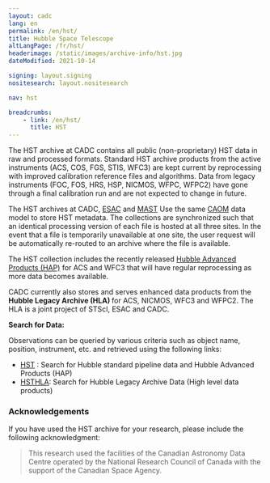 ```yaml
---
layout: cadc
lang: en
permalink: /en/hst/
title: Hubble Space Telescope
altLangPage: /fr/hst/
headerimage: /static/images/archive-info/hst.jpg
dateModified: 2021-10-14

signing: layout.signing
nositesearch: layout.nositesearch

nav: hst

breadcrumbs:
    - link: /en/hst/
      title: HST
---
```


<p>
The HST archive at CADC contains all public (non-proprietary) HST data in raw and processed formats.
Standard HST archive products from the active instruments (ACS, COS, FGS, STIS, WFC3) are kept current by reprocessing with improved calibration reference files and algorithms.
Data from legacy instruments (FOC, FOS, HRS, HSP, NICMOS, WFPC, WFPC2) have gone through a final calibration run and are not expected to change in future.
</p>
<p>
The HST archives at CADC, <a id="ESAC" rel="external" href="https://archives.esac.esa.int/hst/" class="ui-link">ESAC</a> and <a id="MAST" rel="external" href="https://archive.stsci.edu" class="ui-link">MAST</a> Use the same <a id="CAOM" rel="external" href="https://www.opencadc.org/caom2" class="ui-link">CAOM</a> data model to store HST metadata. The collections are synchronized such that an identical processing version of each file is hosted at all three sites. In the event that a file is temporarily unavailable at one site, the user request will be automatically re-routed to an archive where the file is available.
</p>
<p>
The HST collection includes the recently released <a id="HAP" rel="external" href="https://archive.stsci.edu/contents/newsletters/december-2020/hap-single-visit-mosaics-now-available" class="ui-link">Hubble Advanced Products (HAP)</a> for ACS and WFC3 that will have regular reprocessing as more data becomes available.
</p>
<p>
CADC currently also stores and serves enhanced data products from the  <b>Hubble Legacy Archive (HLA) </b> for ACS, NICMOS, WFC3 and WFPC2. The HLA is a joint project of STScI, ESAC and CADC.</p>

<p>
<strong>Search for Data:</strong> 
</p>
<p>
Observations can be queried by various criteria such as object name, position, instrument, etc. and retrieved using the following links:
</p>

<ul>
    <li><a href="/en/search/?collection=HST&amp;noexec=true" class="ui-link">HST</a> : Search for Hubble standard pipeline data and Hubble Advanced Products (HAP)</li>
    <li><a href="/en/search/?collection=HSTHLA&amp;noexec=true" class="ui-link">HSTHLA</a>: Search for Hubble Legacy Archive Data (High level data products)</li>
</ul>

<div>
<h3>Acknowledgements</h3><p>
If you have used the HST archive for your research, please
include the following acknowledgment:</p>

<blockquote>
This research used the facilities of the Canadian Astronomy Data
Centre operated
by the National Research Council of Canada with the support of
the Canadian Space Agency.
</blockquote>

</div>
